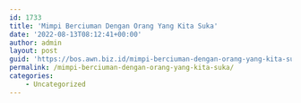 ```yaml
---
id: 1733
title: 'Mimpi Berciuman Dengan Orang Yang Kita Suka'
date: '2022-08-13T08:12:41+00:00'
author: admin
layout: post
guid: 'https://bos.awn.biz.id/mimpi-berciuman-dengan-orang-yang-kita-suka/'
permalink: /mimpi-berciuman-dengan-orang-yang-kita-suka/
categories:
    - Uncategorized
---
```


